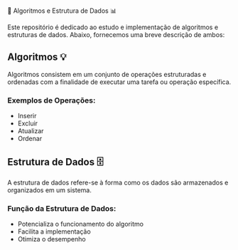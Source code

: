  🚀 Algoritmos e Estrutura de Dados 📊

Este repositório é dedicado ao estudo e implementação de algoritmos e estruturas de dados. Abaixo, fornecemos uma breve descrição de ambos:

## Algoritmos 💡

Algoritmos consistem em um conjunto de operações estruturadas e ordenadas com a finalidade de executar uma tarefa ou operação específica. 

### Exemplos de Operações:

- Inserir
- Excluir
- Atualizar
- Ordenar

## Estrutura de Dados 🗄️

A estrutura de dados refere-se à forma como os dados são armazenados e organizados em um sistema.

### Função da Estrutura de Dados:

- Potencializa o funcionamento do algoritmo
- Facilita a implementação
- Otimiza o desempenho
